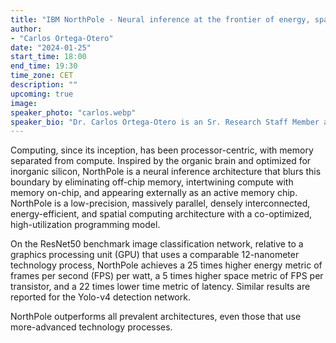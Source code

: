 ```yaml
---
title: "IBM NorthPole - Neural inference at the frontier of energy, space, and time"
author:
- "Carlos Ortega-Otero"
date: "2024-01-25"
start_time: 18:00
end_time: 19:30
time_zone: CET
description: ""
upcoming: true
image: 
speaker_photo: "carlos.webp"
speaker_bio: "Dr. Carlos Ortega-Otero is an Sr. Research Staff Member at IBM driven by a passion in Circuit Design, Neuromorphic Chip Architectures, Low-Power Circuits and Physical Design optimizations.  He earned his Ph.D. from Cornell University under the guidance of Prof. Rajit Manohar.  Throughout his career, he has worked in groundbreaking projects, including Ultra-Low Power Asynchronous Sensor Network nodes, Medical Implantable Wireless Sensors, The TrueNorth Brain-Inspired Chip, and the NorthPole Project.  At IBM, Carlos works under the leadership of Dr. Dharmendra Modha in the Brain-Inspired Computing Group.  He plays key roles in Architecture, Specification, Digital Implementation, Physical Design, Timing Signoff, and Manufacturing teams of the NorthPole Project. Carlos is proud to be part of the Brain-Inspired Computing Group at IBM that continues to shape the future of Integrated Circuits and AI."
---
```


Computing, since its inception, has been processor-centric, with memory separated from compute. Inspired by the organic brain and optimized for inorganic silicon, NorthPole is a neural inference architecture that blurs this boundary by eliminating off-chip memory, intertwining compute with memory on-chip, and appearing externally as an active memory chip. NorthPole is a low-precision, massively parallel, densely interconnected, energy-efficient, and spatial computing architecture with a co-optimized, high-utilization programming model. 

On the ResNet50 benchmark image classification network, relative to a graphics processing unit (GPU) that uses a comparable 12-nanometer technology process, NorthPole achieves a 25 times higher energy metric of frames per second (FPS) per watt, a 5 times higher space metric of FPS per transistor, and a 22 times lower time metric of latency. Similar results are reported for the Yolo-v4 detection network. 

NorthPole outperforms all prevalent architectures, even those that use more-advanced technology processes.


